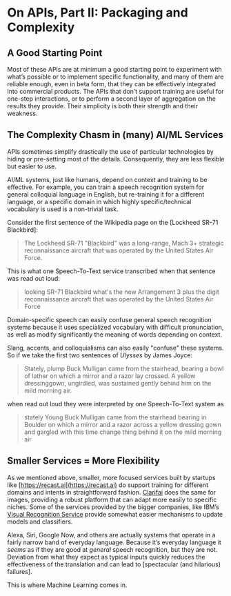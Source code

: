 # On APIs, Part II: Packaging and Complexity

## A Good Starting Point

Most of these APIs are at minimum a good starting point to experiment with what’s possible or to implement specific functionality, and many of them are reliable enough, even in beta form, that they can be effectively integrated into commercial products. The APIs that don’t support training are useful for one-step interactions, or to perform a second layer of aggregation on the results they provide. Their simplicity is both their strength and their weakness.

## The Complexity Chasm in (many) AI/ML Services

APIs sometimes simplify drastically the use of particular technologies by hiding or pre-setting most of the details. Consequently, they are less flexible but easier to use.

AI/ML systems, just like humans, depend on context and training to be effective. For example, you can train a speech recognition system for general colloquial language in English, but re-training it for a different language, or a specific domain in which highly specific/technical vocabulary is used is a non-trivial task.

Consider the first sentence of the Wikipedia page on the [Lockheed SR-71 Blackbird]:

> The Lockheed SR-71 "Blackbird" was a long-range, Mach 3+ strategic reconnaissance aircraft that was operated by the United States Air Force.

This is what one Speech-To-Text service transcribed when that sentence was read out loud:

> looking SR-71 Blackbird what's the new Arrangement 3 plus the digit reconnaissance aircraft that was operated by the United States Air Force

Domain-specific speech can easily confuse general speech recognition systems because it uses specialized vocabulary with difficult pronunciation, as well as modify significantly the meaning of words depending on context.

Slang, accents, and colloquialisms can also easily "confuse" these systems. So if we take the first two sentences of _Ulysses_ by James Joyce:

> Stately, plump Buck Mulligan came from the stairhead, bearing a bowl of lather on which a mirror and a razor lay crossed. A yellow dressinggown, ungirdled, was sustained gently behind him on the mild morning air.

when read out loud they were interpreted by one Speech-To-Text system as

> stately Young Buck Mulligan came from the stairhead bearing in Boulder on which a mirror and a razor across a yellow dressing gown and gargled with this time change thing behind it on the mild morning air

## Smaller Services = More Flexibility

As we mentioned above, smaller, more focused services built by startups like [https://recast.ai](https://recast.ai) do support training for different domains and intents in straightforward fashion. [Clarifai](https://clarifai.com) does the same for images, providing a robust platform that can adapt more easily to specific niches. Some of the services provided by the bigger companies, like IBM’s [Visual Recognition Service](http://www.ibm.com/watson/developercloud/visual-recognition/api/v3/#classify\_an\_image) provide somewhat easier mechanisms to update models and classifiers.

Alexa, Siri, Google Now, and others are actually systems that operate in a fairly narrow band of everyday language. Because it’s everyday language it _seems_ as if they are good at _general_ speech recognition, but they are not. Deviation from what they expect as typical inputs quickly reduces the effectiveness of the translation and can lead to [spectacular (and hilarious) failures].

This is where Machine Learning comes in.  
